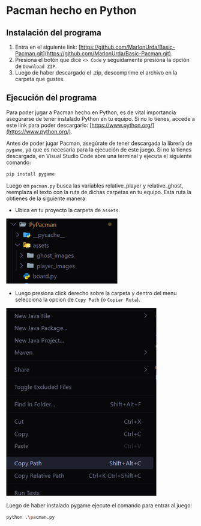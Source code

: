 # Pacman hecho en Python

## Instalación del programa

1. Entra en el siguiente link: [https://github.com/MarlonUrda/Basic-Pacman.git](https://github.com/MarlonUrda/Basic-Pacman.git).
2. Presiona el botón que dice `<> Code` y seguidamente presiona la opción de `Download ZIP`.
3. Luego de haber descargado el .zip, descomprime el archivo en la carpeta que gustes.

## Ejecución del programa

Para poder jugar a Pacman hecho en Python, es de vital importancia asegurarse de tener instalado Python en tu equipo. Si no lo tienes, accede a este link para poder descargarlo: [https://www.python.org/](https://www.python.org/).

Antes de poder jugar Pacman, asegúrate de tener descargada la librería de `pygame`, ya que es necesaria para la ejecución de este juego. Si no la tienes descargada, en Visual Studio Code abre una terminal y ejecuta el siguiente comando:

```bash
pip install pygame
```
Luego en `pacman.py` busca las variables relative_player y relative_ghost, reemplaza el texto con la ruta de dichas carpetas en tu equipo. Esta ruta la obtienes de la siguiente manera:

- Ubica en tu proyecto la carpeta de `assets`.

![assets_folder](./example/assets.png)

- Luego presiona click derecho sobre la carpeta y dentro del menu selecciona la opcion de `Copy Path` (o `Copiar Ruta`).

![copy_path](./example/menu.png)

Luego de haber instalado pygame ejecute el comando para entrar al juego:

```bash
python .\pacman.py
```
